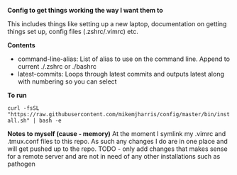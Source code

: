 **Config to get things working the way I want them to**

This includes things like setting up a new laptop, documentation on getting things set up, config files (.zshrc/.vimrc) etc.

**Contents**
- command-line-alias:  List of alias to use on the command line.  Append to current ./.zshrc or ./bashrc
- latest-commits: Loops through latest commits and outputs latest along with numbering so you can select 


**To run**  

```curl -fsSL "https://raw.githubusercontent.com/mikemjharris/config/master/bin/install.sh" | bash -e```

**Notes to myself (cause - memory)**
At the moment I symlink my .vimrc and .tmux.conf files to this repo.  As such any changes I do are in one place and will get pushed up to the repo.
TODO - only add changes that makes sense for a remote server and are not in need of any other installations such as pathogen
